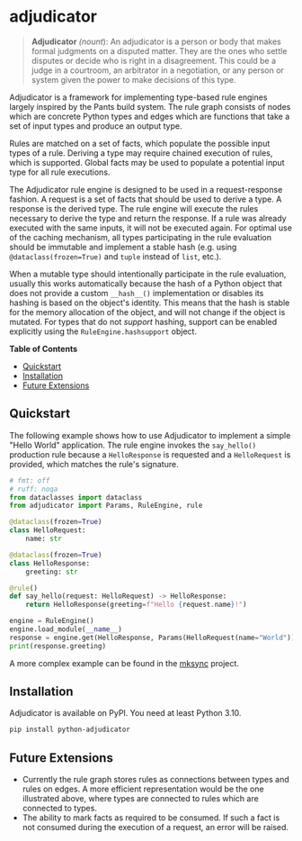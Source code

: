 # adjudicator

> __Adjudicator__ _(nount_): An adjudicator is a person or body that makes formal judgments on a disputed matter. They
> are the ones who settle disputes or decide who is right in a disagreement. This could be a judge in a courtroom, an
> arbitrator in a negotiation, or any person or system given the power to make decisions of this type.

Adjudicator is a framework for implementing type-based rule engines largely inspired by the Pants build system. The
rule graph consists of nodes which are concrete Python types and edges which are functions that take a set of input
types and produce an output type.

Rules are matched on a set of facts, which populate the possible input types of a rule. Deriving a type may require
chained execution of rules, which is supported. Global facts may be used to populate a potential input type for all
rule executions.

The Adjudicator rule engine is designed to be used in a request-response fashion. A request is a set of facts that
should be used to derive a type. A response is the derived type. The rule engine will execute the rules necessary to
derive the type and return the response. If a rule was already executed with the same inputs, it will not be executed
again. For optimal use of the caching mechanism, all types participating in the rule evaluation should be immutable
and implement a stable hash (e.g. using `@dataclass(frozen=True)` and `tuple` instead of `list`, etc.).

When a mutable type should intentionally participate in the rule evaluation, usually this works automatically because
the hash of a Python object that does not provide a custom `__hash__()` implementation or disables its hashing is based
on the object's identity. This means that the hash is stable for the memory allocation of the object, and will not
change if the object is mutated. For types that do not _support_ hashing, support can be enabled explicitly using the
`RuleEngine.hashsupport` object.

__Table of Contents__

<!-- toc -->
* [Quickstart](#quickstart)
* [Installation](#installation)
* [Future Extensions](#future-extensions)
<!-- end toc -->

## Quickstart

The following example shows how to use Adjudicator to implement a simple "Hello World" application. The rule engine
invokes the `say_hello()` production rule because a `HelloResponse` is requested and a `HelloRequest` is provided,
which matches the rule's signature.

<!-- include code:python examples/hello.py -->
```python
# fmt: off
# ruff: noqa
from dataclasses import dataclass
from adjudicator import Params, RuleEngine, rule

@dataclass(frozen=True)
class HelloRequest:
    name: str

@dataclass(frozen=True)
class HelloResponse:
    greeting: str

@rule()
def say_hello(request: HelloRequest) -> HelloResponse:
    return HelloResponse(greeting=f"Hello {request.name}!")

engine = RuleEngine()
engine.load_module(__name__)
response = engine.get(HelloResponse, Params(HelloRequest(name="World")))
print(response.greeting)
```
<!-- end include -->

A more complex example can be found in the [mksync](https://github.com/NiklasRosenstein/mksync) project.

## Installation

Adjudicator is available on PyPI. You need at least Python 3.10.

```bash
pip install python-adjudicator
```

## Future Extensions

* Currently the rule graph stores rules as connections between types and rules on edges. A more efficient
  representation would be the one illustrated above, where types are connected to rules which are connected to types.
* The ability to mark facts as required to be consumed. If such a fact is not consumed during the execution of a
  request, an error will be raised.
